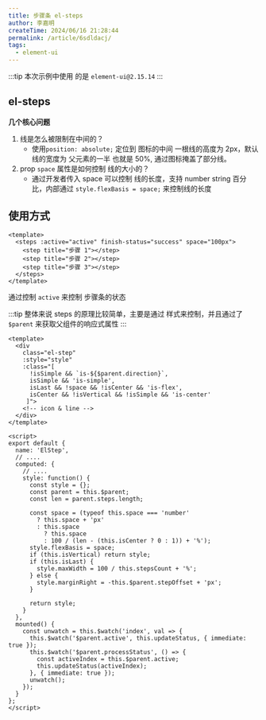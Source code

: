 ```yaml
---
title: 步骤条 el-steps
author: 李嘉明
createTime: 2024/06/16 21:28:44
permalink: /article/6sdldacj/
tags:
  - element-ui
---
```


:::tip
本次示例中使用 的是 `element-ui@2.15.14`
:::

## el-steps

**几个核心问题**

1. 线是怎么被限制在中间的？
   - 使用`position: absolute;` 定位到 图标的中间 一根线的高度为 2px，默认线的宽度为 父元素的一半 也就是 50%, 通过图标掩盖了部分线。
2. prop `space` 属性是如何控制 线的大小的？
   - 通过开发者传入 space 可以控制 线的长度，支持 number string 百分比，内部通过 `style.flexBasis = space;` 来控制线的长度

## 使用方式

```vue
<template>
  <steps :active="active" finish-status="success" space="100px">
    <step title="步骤 1"></step>
    <step title="步骤 2"></step>
    <step title="步骤 3"></step>
  </steps>
</template>
```

通过控制 `active` 来控制 步骤条的状态

:::tip
整体来说 steps 的原理比较简单，主要是通过 样式来控制，并且通过了 `$parent` 来获取父组件的响应式属性
:::

```vue
<template>
  <div
    class="el-step"
    :style="style"
    :class="[
      !isSimple && `is-${$parent.direction}`,
      isSimple && 'is-simple',
      isLast && !space && !isCenter && 'is-flex',
      isCenter && !isVertical && !isSimple && 'is-center'
     ]">
    <!-- icon & line -->
  </div>
</template>

<script>
export default {
  name: 'ElStep',
  // ....
  computed: {
    // ....
    style: function() {
      const style = {};
      const parent = this.$parent;
      const len = parent.steps.length;

      const space = (typeof this.space === 'number'
        ? this.space + 'px'
        : this.space
          ? this.space
          : 100 / (len - (this.isCenter ? 0 : 1)) + '%');
      style.flexBasis = space;
      if (this.isVertical) return style;
      if (this.isLast) {
        style.maxWidth = 100 / this.stepsCount + '%';
      } else {
        style.marginRight = -this.$parent.stepOffset + 'px';
      }

      return style;
    }
  },
  mounted() {
    const unwatch = this.$watch('index', val => {
      this.$watch('$parent.active', this.updateStatus, { immediate: true });
      this.$watch('$parent.processStatus', () => {
        const activeIndex = this.$parent.active;
        this.updateStatus(activeIndex);
      }, { immediate: true });
      unwatch();
    });
  }
};
</script>
```
